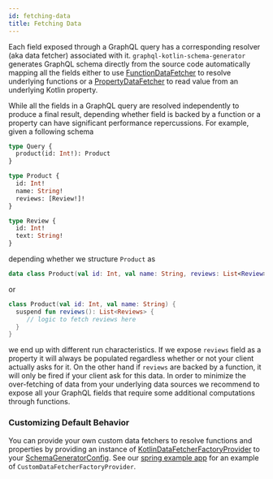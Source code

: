 ```yaml
---
id: fetching-data
title: Fetching Data
---
```


Each field exposed through a GraphQL query has a corresponding resolver (aka data fetcher) associated with it. `graphql-kotlin-schema-generator` generates GraphQL schema
directly from the source code automatically mapping all the fields either to use
[FunctionDataFetcher](https://github.com/ExpediaGroup/graphql-kotlin/blob/master/graphql-kotlin-schema-generator/src/main/kotlin/com/expediagroup/graphql/execution/FunctionDataFetcher.kt)
to resolve underlying functions or a [PropertyDataFetcher](https://www.graphql-java.com/documentation/v13/data-fetching/) to read value from an underlying Kotlin property.

While all the fields in a GraphQL query are resolved independently to produce a final result, depending whether field is backed by a function or a property can have significant
performance repercussions. For example, given a following schema

```graphql
type Query {
  product(id: Int!): Product
}

type Product {
  id: Int!
  name: String!
  reviews: [Review!]!
}

type Review {
  id: Int!
  text: String!
}
```

depending whether we structure `Product` as

```kotlin
data class Product(val id: Int, val name: String, reviews: List<Review>)
```

or

```kotlin
class Product(val id: Int, val name: String) {
  suspend fun reviews(): List<Reviews> {
     // logic to fetch reviews here
  }
}
```

we end up with different run characteristics. If we expose `reviews` field as a property it will always be populated regardless whether or not your client actually asks for it.
On the other hand if `reviews` are backed by a function, it will only be fired if your client ask for this data. In order to minimize the over-fetching of data from your
underlying data sources we recommend to expose all your GraphQL fields that require some additional computations through functions.

### Customizing Default Behavior

You can provide your own custom data fetchers to resolve functions and properties by providing an instance of
[KotlinDataFetcherFactoryProvider](https://github.com/ExpediaGroup/graphql-kotlin/blob/master/graphql-kotlin-schema-generator/src/main/kotlin/com/expediagroup/graphql/execution/KotlinDataFetcherFactoryProvider.kt#L31)
to your [SchemaGeneratorConfig](https://github.com/ExpediaGroup/graphql-kotlin/blob/master/graphql-kotlin-schema-generator/src/main/kotlin/com/expediagroup/graphql/SchemaGeneratorConfig.kt).
See our [spring example app](https://github.com/ExpediaGroup/graphql-kotlin/tree/master/examples/spring) for an example of `CustomDataFetcherFactoryProvider`.
